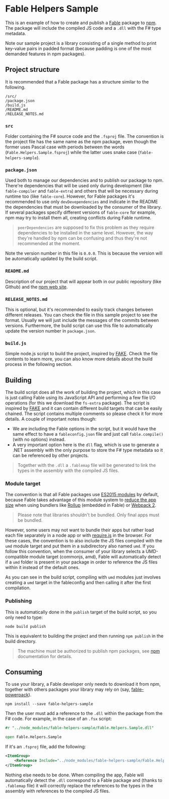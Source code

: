 # Fable Helpers Sample

This is an example of how to create and publish a [Fable](http://fable.io/) package to [npm](https://www.npmjs.com/).
The package will include the compiled JS code and a `.dll` with the F# type metadata.

Note our sample project is a library consisting of a single method to print key-value pairs
in padded format (because padding is one of the most demanded features in npm packages).

## Project structure

It is recommended that a Fable package has a structure similar to the following.

```text
/src/
/package.json
/build.js
/README.md
/RELEASE_NOTES.md
```

### `src`

Folder containing the F# source code and the `.fsproj` file. The convention is the project file
has the same name as the npm package, even though the former uses Pascal case with periods between
the words (`Fable.Helpers.Sample.fsproj`) while the latter uses snake case (`fable-helpers-sample`).

### `package.json`

Used both to manage our dependencies and to publish our package to npm.
There're dependencies that will be used only during development (like `fable-compiler`
and `fable-extra`) and others that will be necessary during runtime too (like `fable-core`).
However, for Fable packages it's recommended to use only `devDevependencies` and indicate in
the README the dependencies that must be downloaded by the consumer of the library. If several
packages specify different versions of `fable-core` for example, npm may try to install them all,
creating conflicts during Fable runtime.

> `peerDependencies` are supposed to fix this problem as they require dependencies to be installed
in the same level. However, the way they're handled by npm can be confusing and thus they're not
recommended at the moment.

Note the version number in this file is `0.0.0`. This is because the version will be automatically
updated by the build script.

### `README.md`

Description of our project that will appear both in our public repository (like Github)
and the [npm web site](https://www.npmjs.com/package/fable-helpers-sample).

### `RELEASE_NOTES.md`

This is optional, but it's recommended to easily track changes between different releases.
You can check the file in this sample project to see the format. Usually we will just include
the messages of the commits between versions. Furthermore, the build script can use this file
to automatically update the version number in `package.json`.

### `build.js`

Simple node.js script to build the project, inspired by [FAKE](http://fsharp.github.io/FAKE/).
Check the file contents to learn more, you can also know more details about the build process
in the following section.

## Building

The build script does all the work of building the project, which in this case is just calling Fable
using its JavaScript API and performing a few file I/O operations (for this we download the `fs-extra`
package). The script is inspired by [FAKE](http://fsharp.github.io/FAKE/) and it can contain different
build targets that can be easily chained. The script contains multiple comments so please check it for
more details. A couple of important notes though:

- We are including the Fable options in the script, but it would have the same effect to have a
  `fableconfig.json` file and just call `fable.compile()` (with no options) instead.
- A very important option here is the `dll` flag, which is use to generate a .NET assembly with the
  only purpose to store the F# type metadata so it can be referenced by other projects.

> Together with the `.dll` a `.fablemap` file will be generated to link the types in the assembly with
the compiled JS files.

### Module target

The convention is that all Fable packages use [ES2015 modules](http://www.2ality.com/2014/09/es6-modules-final.html) by default,
because Fable takes advantage of this module system to [reduce the app size](http://fable.io/blog/Tree-shaking.html) when using bundlers like [Rollup](http://rollupjs.org/)
(embedded in Fable) or [Webpack 2](https://webpack.js.org/).

> Please note that libraries shouldn't be bundled. Only final apps must be bundled.

However, some users may not want to bundle their apps but rather load each file separately in a node app
or with [require.js](http://requirejs.org/) in the browser. For these cases, the convention is to also include
the JS files compiled with the `umd` module target and put them in a subdirectory also named `umd`. If you
follow this convention, when the consumer of your library selects a UMD-compatible module target (commonjs, amd),
Fable will automatically detect if a `umd` folder is present in your package in order to reference the JS files
within it instead of the default ones.

As you can see in the build script, compiling with `umd` modules just involves creating a `umd` target
in the fableconfig and then calling it after the first compilation.

### Publishing

This is automatically done in the `publish` target of the build script, so you only need to type:

```shell
node build publish
```

This is equivalent to building the project and then running `npm publish` in the build directory.

> The machine must be authorized to publish npm packages, see [npm](https://docs.npmjs.com/getting-started/publishing-npm-packages) documentation for details.

## Consuming

To use your library, a Fable developer only needs to download it from npm, together with others
packages your library may rely on (say, [fable-powerpack](https://github.com/fable-compiler/fable-powerpack)).

```shell
npm install --save fable-helpers-sample
```

Then the user must add a reference to the `.dll` within the package from the F# code. For example,
in the case of an `.fsx` script:

```fsharp
#r "../node_modules/fable-helpers-sample/Fable.Helpers.Sample.dll"

open Fable.Helpers.Sample
```

If it's an `.fsproj` file, add the following:

```xml
<ItemGroup>
    <Reference Include="../node_modules/fable-helpers-sample/Fable.Helpers.Sample.dll" />
</ItemGroup>
```

Nothing else needs to be done. When compiling the app, Fable will automatically detect the `.dll` correspond
to a Fable package and (thanks to `.fablemap` file) it will correctly replace the references to the types in
the assembly with references to the compiled JS files.
